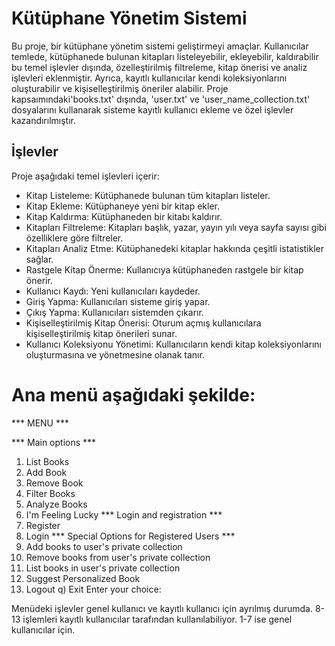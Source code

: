 # Kütüphane Yönetim Sistemi

Bu proje, bir kütüphane yönetim sistemi geliştirmeyi amaçlar. Kullanıcılar temlede, kütüphanede bulunan kitapları listeleyebilir, ekleyebilir, kaldırabilir bu temel işlevler dışında, özelleştirilmiş filtreleme, kitap önerisi ve analiz işlevleri eklenmiştir. Ayrıca, kayıtlı kullanıcılar kendi koleksiyonlarını oluşturabilir ve kişiselleştirilmiş öneriler alabilir. Proje kapsaımındaki'books.txt' dışında, 'user.txt' ve 'user_name_collection.txt' dosyalarını kullanarak sisteme kayıtlı kullanıcı ekleme ve özel işlevler kazandırılmıştır.

## İşlevler
Proje aşağıdaki temel işlevleri içerir:

- Kitap Listeleme: Kütüphanede bulunan tüm kitapları listeler.
- Kitap Ekleme: Kütüphaneye yeni bir kitap ekler.
- Kitap Kaldırma: Kütüphaneden bir kitabı kaldırır.
- Kitapları Filtreleme: Kitapları başlık, yazar, yayın yılı veya sayfa sayısı gibi özelliklere göre filtreler.
- Kitapları Analiz Etme: Kütüphanedeki kitaplar hakkında çeşitli istatistikler sağlar.
- Rastgele Kitap Önerme: Kullanıcıya kütüphaneden rastgele bir kitap önerir.
- Kullanıcı Kaydı: Yeni kullanıcıları kaydeder.
- Giriş Yapma: Kullanıcıları sisteme giriş yapar.
- Çıkış Yapma: Kullanıcıları sistemden çıkarır.
- Kişiselleştirilmiş Kitap Önerisi: Oturum açmış kullanıcılara kişiselleştirilmiş kitap önerileri sunar.
- Kullanıcı Koleksiyonu Yönetimi: Kullanıcıların kendi kitap koleksiyonlarını oluşturmasına ve yönetmesine olanak tanır.



# Ana menü aşağıdaki şekilde:
*** MENU ***

*** Main options ***
1) List Books
2) Add Book
3) Remove Book
4) Filter Books
5) Analyze Books
6) I'm Feeling Lucky
*** Login and registration ***
7) Register
8) Login
*** Special Options for Registered Users ***
9) Add books to user's private collection
10) Remove books from user's private collection
11) List books in user's private collection
12) Suggest Personalized Book
13) Logout
q) Exit
Enter your choice:


Menüdeki işlevler genel kullanıcı ve kayıtlı kullanıcı için ayrılmış durumda. 8-13 işlemleri kayıtlı kullanıcılar tarafından kullanılabiliyor. 1-7 ise genel kullanıcılar için.
